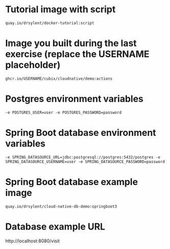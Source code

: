 # Tutorial image with script

```
quay.io/drsylent/docker-tutorial:script
```

# Image you built during the last exercise (replace the USERNAME placeholder)

```
ghcr.io/USERNAME/cubix/cloudnative/demo:actions
```

# Postgres environment variables

```
-e POSTGRES_USER=user -e POSTGRES_PASSWORD=password
```

# Spring Boot database environment variables

```
-e SPRING_DATASOURCE_URL=jdbc:postgresql://postgres:5432/postgres -e SPRING_DATASOURCE_USERNAME=user -e SPRING_DATASOURCE_PASSWORD=password
```

# Spring Boot database example image

```
quay.io/drsylent/cloud-native-db-demo:springboot3
```

# Database example URL

http://localhost:8080/visit
